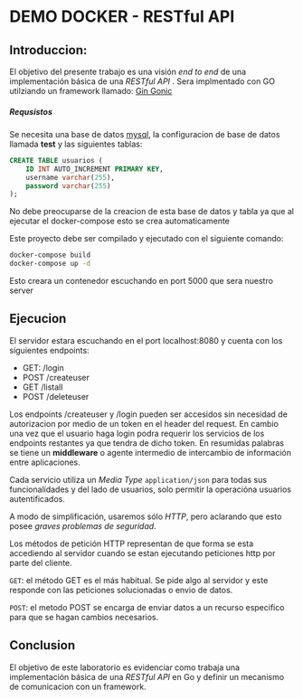# DEMO DOCKER - RESTful API



## Introduccion:

El objetivo del presente trabajo es una visión _end to end_ de una implementación básica de una _RESTful API_ .
Sera implmentado con GO utilziando un framework llamado: [Gin Gonic][gin]

##### Requsistos

Se necesita una base de datos [mysql][mysql], la configuracion de base de datos llamada **test** y las siguientes tablas: 

```sql
CREATE TABLE usuarios (
    ID INT AUTO_INCREMENT PRIMARY KEY,
    username varchar(255),
    password varchar(255)
);
```

No debe preocuparse de la creacion de esta base de datos y tabla ya que al ejecutar el docker-compose  esto se crea automaticamente 

Este proyecto debe ser compilado y ejecutado con el siguiente comando: 
```bash
docker-compose build
docker-compose up -d
```

Esto creara un contenedor escuchando en port 5000 que sera nuestro server 

## Ejecucion 

El servidor estara escuchando en el port localhost:8080 y cuenta con los siguientes endpoints: 

- GET: /login
- POST /createuser
- GET /listall
- POST /deleteuser

Los endpoints  /createuser  y /login pueden ser accesidos sin necesidad de autorizacion por medio de un token en el header del request. En cambio una vez que el usuario haga login podra requerir los servicios de los endpoints restantes ya que tendra de dicho token. En resumidas palabras se tiene un **middleware**  o agente intermedio de intercambio de información entre aplicaciones.

 Cada servicio utiliza un _Media Type_ `application/json`  para todas sus funcionalidades y del lado de usuarios, solo permitir la operacióna usuarios autentificados.

A modo de simplificación, usaremos sólo _HTTP_, pero aclarando que esto posee *graves problemas de seguridad*.


Los métodos de petición HTTP representan de que forma se esta accediendo al servidor cuando se estan ejecutando peticiones http por parte del cliente. 

 `GET`: el método GET es el más habitual. Se pide algo al servidor y este responde con las peticiones solucionadas o envio de datos.
 
 `POST`: el metodo POST se encarga de enviar datos a un recurso especifico para que se hagan cambios necesarios.


## Conclusion

El objetivo de este laboratorio es evidenciar como trabaja una implementación básica de una _RESTful API_  en Go y definir un mecanismo de comunicacion con un framework. 

[gin]: https://gin-gonic.com/
[mysql]: https://ubuntu.com/server/docs/databases-mysql